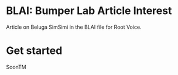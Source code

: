 # BLAI: Bumper Lab Article Interest
Article on Beluga SimSimi in the BLAI file for Root Voice.
# Get started
SoonTM

